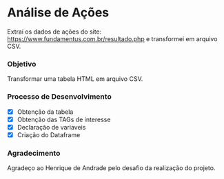 # Análise de Ações

Extraí os dados de ações do site: https://www.fundamentus.com.br/resultado.php e transformei em arquivo CSV.

### Objetivo

Transformar uma tabela HTML em arquivo CSV.


### Processo de Desenvolvimento

- [x] Obtenção da tabela
- [x] Obtenção das TAGs de interesse
- [x] Declaração de variaveis
- [x] Criação do Dataframe

### Agradecimento

Agradeço ao Henrique de Andrade pelo desafio da realização do projeto.
